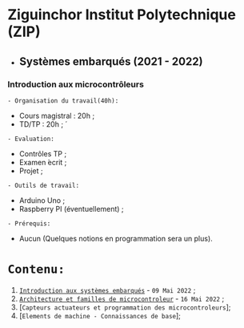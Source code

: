 # Ziguinchor Institut Polytechnique (ZIP)
 * ##  Systèmes embarqués (2021 - 2022) 
###  Introduction aux microcontrôleurs 

``` - Organisation du travail(40h): ```
 * Cours magistral : 20h ;
 * TD/TP : 20h ; ́
 
``` - Evaluation: ```
 * Contrôles TP ;
 * Examen  ́ecrit ;
 * Projet ;
 
``` - Outils de travail: ```
 * Arduino Uno ;
 * Raspberry PI (éventuellement) ;
 
``` - Prérequis: ```
 * Aucun (Quelques notions en programmation sera un plus).
 
 # ``` Contenu: ```
 1. [`Introduction aux systèmes embarqués`](https://github.com/pape-barro/zip/blob/main/Introduction_aux_systemes_embarques.pdf) - ``` 09 Mai 2022 ``` ;
 2. [`Architecture et familles de microcontroleur`](https://github.com/pape-barro/zip/blob/main/Architecture_et_familles_de_microcontroleur.pdf) - ``` 16 Mai 2022 ``` ;
 3. [`Capteurs actuateurs et programmation des microcontroleurs`];
 4. [`Elements de machine - Connaissances de base`];
